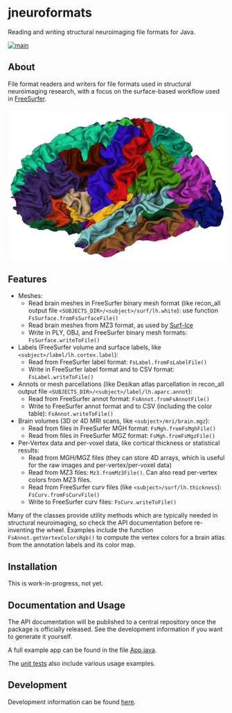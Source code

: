 # jneuroformats
Reading and writing structural neuroimaging file formats for Java.

[![main](https://github.com/dfsp-spirit/jneuroFormats/actions/workflows/unittests.yml/badge.svg?branch=main)](https://github.com/dfsp-spirit/jneuroFormats/actions)


## About

File format readers and writers for file formats used in structural neuroimaging research, with a focus on the
surface-based workflow used in [FreeSurfer](https://freesurfer.net).


![Vis](./img/rgl_brain_aparc.jpg?raw=true "An aparc brain atlas visualization.")


## Features

* Meshes:
  - Read brain meshes in FreeSurfer binary mesh format (like recon_all output file `<SUBJECTS_DIR>/<subject>/surf/lh.white`): use function `FsSurface.fromFsSurfaceFile()`
  - Read brain meshes from MZ3 format, as used by [Surf-Ice](https://github.com/neurolabusc/surf-ice)
  - Write in PLY, OBJ, and FreeSurfer binary mesh formats: `FsSurface.writeToFile()`
* Labels (FreeSurfer volume and surface labels, like `<subject>/label/lh.cortex.label`):
  - Read from FreeSurfer label format:  `FsLabel.fromFsLabelFile()`
  - Write in FreeSurfer label format and to CSV format: `FsLabel.writeToFile()`
* Annots or mesh parcellations (like Desikan atlas parcellation in recon_all output file `<SUBJECTS_DIR>/<subject>/label/lh.aparc.annot`):
  - Read from FreeSurfer annot format: `FsAnnot.fromFsAnnotFile()`
  - Write to FreeSurfer annot format and to CSV (including the color table):  `FsAnnot.writeToFile()`
* Brain volumes (3D or 4D MRI scans, like `<subject>/mri/brain.mgz`):
  - Read from files in FreeSurfer MGH format: `FsMgh.fromFsMghFile()`
  - Read from files in FreeSurfer MGZ format: `FsMgh.fromFsMgzFile()`
* Per-Vertex data and per-voxel data, like cortical thickness or statistical results:
  - Read from MGH/MGZ files (they can store 4D arrays, which is useful for the raw images and per-vertex/per-voxel data)
  - Read from MZ3 files: `Mz3.fromMz3File()`. Can also read per-vertex colors from MZ3 files.
  - Read from FreeSurfer curv files (like `<subject>/surf/lh.thickness`): `FsCurv.fromFsCurvFile()`
  - Write to FreeSurfer curv files: `FsCurv.writeToFile()`

Many of the classes provide utility methods which are typically needed in structural neuroimaging, so check the API documentation before re-inventing the wheel. Examples include the function `FsAnnot.getVertexColorsRgb()` to compute the vertex colors for a brain atlas from the annotation labels and its color map.


## Installation

This is work-in-progress, not yet.


## Documentation and Usage

The API documentation will be published to a central repository once the package is officially released. See the development information if you want to generate it yourself.

A full example app can be found in the file [App.java](./jneuroformats/src/main/java/org/rcmd/jneuroformats/App.java).

The [unit tests](./jneuroformats/src/test/java/org/rcmd/jneuroformats/) also include various usage examples.


## Development

Development information can be found [here](./jneuroformats/README_dev.md).

